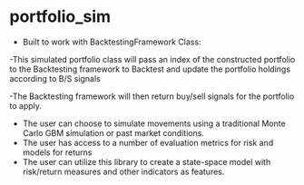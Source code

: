 # portfolio_sim
- Built to work with BacktestingFramework Class:
  
-This simulated portfolio class will pass an index of the constructed portfolio to the Backtesting framework to Backtest and update the portfolio holdings according to B/S signals

-The Backtesting framework will then return buy/sell signals for the portfolio to apply.

- The user can choose to simulate movements using a traditional Monte Carlo GBM simulation or past market conditions.
- The user has access to a number of evaluation metrics for risk and models for returns
- The user can utilize this library to create a state-space model with risk/return measures and other indicators as features.
